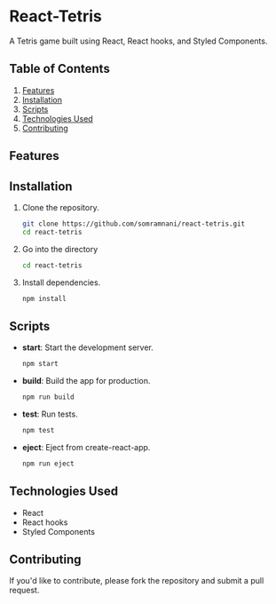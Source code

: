 # React-Tetris

A Tetris game built using React, React hooks, and Styled Components.

## Table of Contents
1. [Features](#features)
2. [Installation](#installation)
3. [Scripts](#scripts)
4. [Technologies Used](#technologies-used)
6. [Contributing](#contributing)

## Features


## Installation
1. Clone the repository.
   ```bash
   git clone https://github.com/somramnani/react-tetris.git
   cd react-tetris
   ```

2. Go into the directory
   ```bash
   cd react-tetris
   ```
3. Install dependencies.
   ```bash
   npm install
   ```

## Scripts
- **start**: Start the development server.
  ```bash
  npm start
  ```
- **build**: Build the app for production.
  ```bash
  npm run build
  ```
- **test**: Run tests.
  ```bash
  npm test
  ```
- **eject**: Eject from create-react-app.
  ```bash
  npm run eject
  ```
<!--
## Usage
Describe how to use your Tetris app here.

-->

## Technologies Used
- React
- React hooks
- Styled Components

## Contributing
If you'd like to contribute, please fork the repository and submit a pull request.
